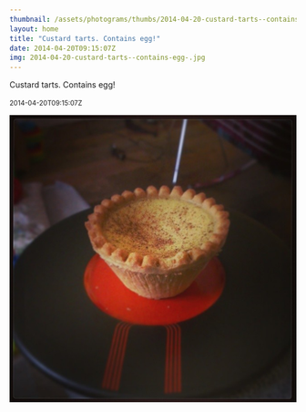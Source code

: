 ```yaml
---
thumbnail: /assets/photograms/thumbs/2014-04-20-custard-tarts--contains-egg-.png
layout: home
title: "Custard tarts. Contains egg!"
date: 2014-04-20T09:15:07Z
img: 2014-04-20-custard-tarts--contains-egg-.jpg
---
```


Custard tarts. Contains egg!

<small>2014-04-20T09:15:07Z</small>

![Custard tarts. Contains egg!](/assets/photograms/original/2014-04-20-custard-tarts--contains-egg-.jpg)
